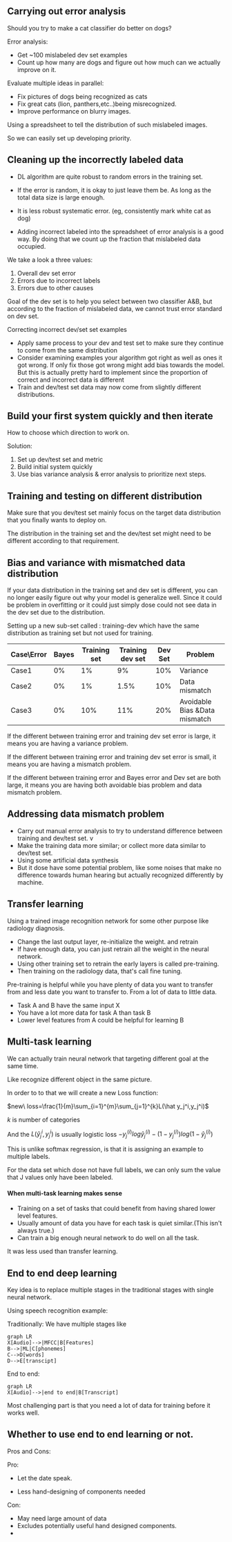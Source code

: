 ## Carrying out error analysis

Should you try to make a cat classifier do better on dogs?

Error analysis:

-  Get ~100 mislabeled dev set examples
-  Count up how many are dogs and figure out how much can we actually improve on it.

Evaluate multiple ideas in parallel:

- Fix pictures of dogs being recognized as cats
- Fix great cats (lion, panthers,etc..)being misrecognized.
- Improve performance on blurry images.

Using a spreadsheet to tell the distribution of such mislabeled images.

So we can easily set up developing priority.

## Cleaning up the incorrectly labeled data

- DL algorithm are quite robust to random errors in the training set.

- If the error is random, it is okay to just leave them be. As long as the total  data size is large enough.

- It is less robust systematic error. (eg, consistently mark white cat as dog)
- Adding incorrect labeled into the spreadsheet of error analysis is a good way. By doing that we count up the fraction that mislabeled data occupied. 

We take a look a three values:

1. Overall dev set error
2. Errors due to incorrect labels
3. Errors due to other causes

Goal of the dev set is to help you select between two classifier A&B, but according to the fraction of mislabeled data, we cannot trust error standard on dev set.

Correcting incorrect dev/set set examples

- Apply same process to your dev and test set to make sure they continue to come from the same distribution 
- Consider examining examples your algorithm got right as well as ones it got wrong. If only fix those got wrong might add bias towards the model. But this is actually pretty hard to implement since the proportion of correct and incorrect data is different
- Train and dev/test set data may now come from slightly different distributions.



## Build your first system quickly and then iterate

How to choose which direction to work on.

Solution:

1. Set up dev/test set and metric
2. Build initial system quickly
3. Use bias variance analysis & error analysis to prioritize next steps.



## Training and testing on different distribution



Make sure that you dev/test set mainly focus on the target data distribution that you finally wants to deploy on.

The distribution in the training set and the dev/test set might need to be different according to that requirement.



## Bias and variance with mismatched data distribution

If your data distribution in the training set and dev set is different, you can no longer easily figure out why your model is generalize well. Since it could be problem in overfitting or it could just simply dose could not see data in the dev set due to the distribution.



Setting up a new sub-set called : training-dev which have the same distribution as training set but not used for training.

| Case\Error | Bayes | Training set | Training dev set | Dev Set | Problem                       |
| :--------- | ----- | ------------ | ---------------- | ------- | ----------------------------- |
| Case1      | 0%    | 1%           | 9%               | 10%     | Variance                      |
| Case2      | 0%    | 1%           | 1.5%             | 10%     | Data mismatch                 |
| Case3      | 0%    | 10%          | 11%              | 20%     | Avoidable Bias &Data mismatch |

If the different between training error and training dev set error is large, it means you are having a variance problem.

If the different between training error and training dev set error is small, it means you are having a mismatch problem.

If the different between training error and Bayes error and Dev set are both large, it means you are having both avoidable bias problem and data mismatch problem. 

## Addressing data mismatch problem

- Carry out manual error analysis to try to understand difference between training and dev/test set. v
- Make the training data more similar; or collect more data similar to dev/test set.
- Using some artificial data synthesis
- But it dose have some potential problem, like some noises that make no difference towards human hearing but actually recognized differently by machine.

## Transfer learning 

Using a trained image recognition network for some other purpose like radiology diagnosis.

- Change the last output layer, re-initialize the weight. and retrain
- If have enough data, you can just retrain all the weight in the neural network.
- Using other training set to retrain the early layers is called pre-training.
- Then training on the radiology data, that's call fine tuning.



Pre-training is helpful while you have plenty of data you want to transfer from and less date you want to transfer to. From a lot of data to little data.

- Task A and B have the same input X
- You have a lot more data for task A than task B
- Lower level features from A could be helpful for learning B

## Multi-task learning

We can actually train neural network that targeting different goal at the same time.

Like recognize  different object in the same picture. 

In order to to that we will create a new Loss function:

$new\ loss=\frac{1}{m}\sum_{i=1}^{m}\sum_{j=1}^{k}L(\hat y_j^i,y_j^i)$

$k$ is number of categories

And the $L(\hat y_j^i,y_j^i)$ is usually logistic loss $-y^{(i)}_jlog\hat y^{(i)}_j-(1-y^{(i)}_j)log(1-\hat y^{(i)}_j)$

This is unlike softmax regression, is that it is assigning an example to multiple labels. 

For the data set which dose not have full labels, we can only sum the value that J values only have been labeled.



#### When multi-task learning makes sense

- Training on a set of tasks that could benefit from having shared lower level features.
- Usually amount of data you have for each task is quiet similar.(This isn't always true.)
- Can train a big enough neural network to do well on all the task.

It was less used than transfer learning.



## End to end deep learning

Key idea is to replace multiple stages in the traditional stages with single neural network.

Using speech recognition example:

Traditionally: We have multiple stages like

```mermaid
graph LR
X[Audio]-->|MFCC|B[Features]
B-->|ML|C[phonemes]
C-->D[words]
D-->E[transcipt]
```

End to end:

```mermaid
graph LR
X[Audio]-->|end to end|B[Transcript]
```

Most challenging part is that you need a lot of data for training before it works well.

## Whether to use end to end learning or not.

Pros and Cons:

Pro: 

- Let the date speak.

- Less hand-designing of components needed

Con:

- May need large amount of data
- Excludes potentially useful hand designed components.
- 